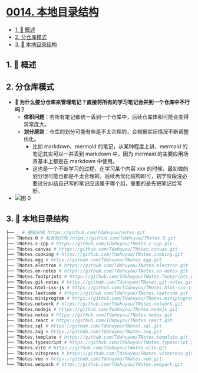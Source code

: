 # [0014. 本地目录结构](https://github.com/Tdahuyou/TNotes.introduction/tree/main/notes/0014.%20%E6%9C%AC%E5%9C%B0%E7%9B%AE%E5%BD%95%E7%BB%93%E6%9E%84)

<!-- region:toc -->

- [1. 📝 概述](#1--概述)
- [2. 分仓库模式](#2-分仓库模式)
- [3. 📒 本地目录结构](#3--本地目录结构)

<!-- endregion:toc -->

## 1. 📝 概述

## 2. 分仓库模式

- **🤔 为什么要分仓库来管理笔记？直接将所有的学习笔记合并到一个仓库中不行吗？**
  - **体积问题**：若所有笔记都统一丢到一个仓库中，后续仓库体积可能会变得异常庞大。
  - **划分原则**：仓库的划分可能有些是不太合理的，会根据实际情况不断调整优化。
    - 比如 markdown、mermaid 的笔记，从某种程度上讲，mermaid 的笔记其实可以一并丢到 markdown 中，因为 mermaid 的主要应用场景基本上都是在 markdown 中使用。
    - 这也是一个不断学习的过程，在学习某个内容 xxx 的时候，最初做的划分很可能也都是不太合理的，后续再优化结构即可，初学阶段没必要过分纠结自己写的笔记应该属于哪个组，重要的是先把笔记给写好。
- ![图 0](https://cdn.jsdelivr.net/gh/Tdahuyou/imgs@main/2025-06-02-12-11-09.png)

## 3. 📒 本地目录结构

```bash
├── _ # 根知识库 https://github.com/Tdahuyou/notes.git
├── TNotes.0 # 私有知识库 https://github.com/Tdahuyou/TNotes.0.git
├── TNotes.c-cpp # https://github.com/Tdahuyou/TNotes.c-cpp.git
├── TNotes.canvas # https://github.com/Tdahuyou/TNotes.canvas.git
├── TNotes.cooking # https://github.com/Tdahuyou/TNotes.cooking.git
├── TNotes.egg # https://github.com/Tdahuyou/TNotes.egg.git
├── TNotes.electron # https://github.com/Tdahuyou/TNotes.electron.git
├── TNotes.en-notes # https://github.com/Tdahuyou/TNotes.en-notes.git
├── TNotes.footprints # https://github.com/Tdahuyou/TNotes.footprints.git
├── TNotes.git-notes # https://github.com/Tdahuyou/TNotes.git-notes.git
├── TNotes.html-css-js # https://github.com/Tdahuyou/TNotes.html-css-js.git
├── TNotes.leetcode # https://github.com/Tdahuyou/TNotes.leetcode.git
├── TNotes.miniprogram # https://github.com/Tdahuyou/TNotes.miniprogram.git
├── TNotes.network # https://github.com/Tdahuyou/TNotes.network.git
├── TNotes.nodejs # https://github.com/Tdahuyou/TNotes.nodejs.git
├── TNotes.notes # https://github.com/Tdahuyou/TNotes.notes.git
├── TNotes.react # https://github.com/Tdahuyou/TNotes.react.git
├── TNotes.sql # https://github.com/Tdahuyou/TNotes.sql.git
├── TNotes.svg # https://github.com/Tdahuyou/TNotes.svg.git
├── TNotes.template # https://github.com/Tdahuyou/TNotes.template.git
├── TNotes.typescript # https://github.com/Tdahuyou/TNotes.typescript.git
├── TNotes.vite # https://github.com/Tdahuyou/TNotes.vite.git
├── TNotes.vitepress # https://github.com/Tdahuyou/TNotes.vitepress.git
├── TNotes.vue # https://github.com/Tdahuyou/TNotes.vue.git
└── TNotes.webpack # https://github.com/Tdahuyou/TNotes.webpack.git
```
